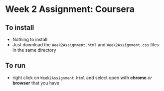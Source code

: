 # Week 2 Assignment: Coursera

## To install
* Nothing to install
* Just download the `Week2Assignment.html` and `Week2Assignment.css` files in the same directory

## To run
* right click on `Week2Assignment.html` and select open with **chrome** _or_ **browser** that you have
